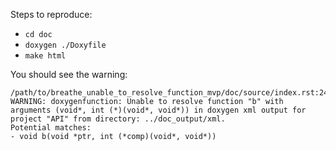 Steps to reproduce:

- `cd doc`
- `doxygen ./Doxyfile`
- `make html`

You should see the warning:

```
/path/to/breathe_unable_to_resolve_function_mvp/doc/source/index.rst:24: WARNING: doxygenfunction: Unable to resolve function "b" with arguments (void*, int (*)(void*, void*)) in doxygen xml output for project "API" from directory: ../doc_output/xml.
Potential matches:
- void b(void *ptr, int (*comp)(void*, void*))

```
